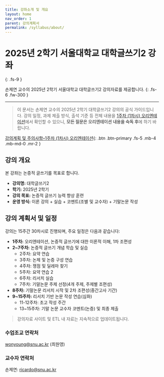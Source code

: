 ```yaml
---
title: 강좌소개 및 개요
layout: home
nav_order: 1
parent: 강의계획서
permalink: /syllabus/about/
---
```


# 2025년 2학기 **서울대학교 대학글쓰기2** 강좌
{: .fs-9 }

손제연 교수의 2025년 2학기 서울대학교 대학글쓰기2 강의자료를 제공합니다.
{: .fs-6 .fw-300 }

---

> 이 문서는 손제연 교수의 2025년 2학기 대학글쓰기2 강의의 공식 가이드입니다. 
> 강의 일정, 과제 제출 방식, 출석 기준 등 전체 내용을 [1주차 (1차시) 오리엔테이션](orientation)에서 확인할 수 있으니, **모든 질문은 오리엔테이션 내용을 숙독 후**에  하기 바랍니다.

[강의계획 및 주의사항–1주차 (1차시) 오리엔테이션]({{site.baseurl}}/orientation){: .btn .btn-primary .fs-5 .mb-4 .mb-md-0 .mr-2 }

## 강의 개요

본 강좌는 논증적 글쓰기를 목표로 합니다.

- **강의명:** 대학글쓰기2
- **학기:** 2025년 2학기
- **강의 목표:** 논증적 글쓰기 능력 향상 훈련
- **운영 방식:** 이론 강의 + 실습 + 코멘트(조별 및 교수자) + 기말논문 작성

## 강의 계획서 및 일정

강의는 15주간 30차시로 진행되며, 주요 일정은 다음과 같습니다:

- **1주차:** 오리엔테이션, 논증적 글쓰기에 대한 이론적 이해, 1차 조편성
- **2~7주차:** 논증적 글쓰기 개념 학습 및 실습
  - 2주차: 요약 연습
  - 3주차: 논제 및 논증 구성 연습
  - 4주차: 쟁점 및 딜레마 찾기
  - 5주차: 요약 연습 2
  - 6주차: 리서치 실습
  - 7주차: 기말논문 주제 선정(4개 주제, 주제별 조편성)
- **8주차:** 기말논문 리서치 시작 및 2차 조편성(중간고사 기간)
- **9~15주차:** 리서치 기반 논문 작성 연습(심화)
  - 11-12주차: 초고 작성 주간
  - 13~15주차: 기말 논문 교수자 코멘트(논증) 및 최종 제출

> 강의자료 사이트 및 ETL 내 자료는 지속적으로 업데이트됩니다.

### 수업조교 연락처
wonyoung@snu.ac.kr (최원영)  

### 교수자 연락처  
손제연: ricardo@snu.ac.kr